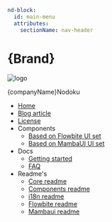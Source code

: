 ```yaml
nd-block:
  id: main-menu
  attributes:
    sectionName: nav-header
```

# {Brand}

![logo](icon:nd-react-icons/fa6:FaRegMap "Nodoku logo")

{companyName}Nodoku

- [Home](/)
- [Blog article](/docs/blog-article)
- [License](/readme/license)
- Components
  - [Based on Flowbite UI set](/showcase/flowbite)
  - [Based on MambaUI UI set](/showcase/mambaui)
- Docs
  - [Getting started](/docs/getting-started)
  - [FAQ](/docs/faq)
- Readme's
  - [Core readme](/readme/core)
  - [Components readme](/readme/components)
  - [i18n readme](/readme/i18n)
  - [Flowbite readme](/readme/flowbite)
  - [Mambaui readme](/readme/mambaui)

